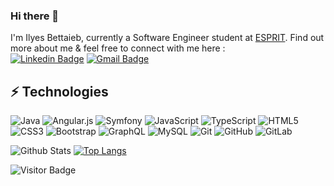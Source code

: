 ### Hi there 👋

<!--
**Exon0/Exon0** is a ✨ _special_ ✨ repository because its `README.md` (this file) appears on your GitHub profile.

Here are some ideas to get you started:

- 🔭 I’m currently working on ...
- 🌱 I’m currently learning ...
- 👯 I’m looking to collaborate on ...
- 🤔 I’m looking for help with ...
- 💬 Ask me about ...
- 📫 How to reach me: ...
- 😄 Pronouns: ...
- ⚡ Fun fact: ...
-->

I'm Ilyes Bettaieb, currently a Software Engineer student  at  [ESPRIT](https://esprit.tn/). Find out more about me & feel free to connect with me here :                  
[![Linkedin Badge](https://img.shields.io/badge/-Linkedin-blue?style=flat-square&logo=Linkedin&logoColor=white&link=hhttps://www.linkedin.com/in/ilyes-bettaieb/)](https://www.linkedin.com/in/ilyes-bettaieb/)
[![Gmail Badge](https://img.shields.io/badge/-ilyes.bettaieb@esprit.tn-c14438?style=flat-square&logo=Gmail&logoColor=white&link=mailto:ilyes.bettaieb@esprit.tn)](mailto:ilyes.bettaieb@esprit.tn)

## ⚡ Technologies

![Java](https://img.shields.io/badge/java-%23ED8B00.svg??style=flat-square&logo==java&logoColor=white)
![Angular.js](https://img.shields.io/badge/angular-%23E23237.svg??style=flat-square&logo==angular&logoColor=white)
![Symfony](https://img.shields.io/badge/symfony-%23000000.svg??style=flat-square&logo==symfony&logoColor=white)
![JavaScript](https://img.shields.io/badge/-JavaScript-black?style=flat-square&logo=javascript)
![TypeScript](https://img.shields.io/badge/-TypeScript-007ACC?style=flat-square&logo=typescript)
![HTML5](https://img.shields.io/badge/-HTML5-E34F26?style=flat-square&logo=html5&logoColor=white)
![CSS3](https://img.shields.io/badge/-CSS3-1572B6?style=flat-square&logo=css3)
![Bootstrap](https://img.shields.io/badge/-Bootstrap-563D7C?style=flat-square&logo=bootstrap)
![GraphQL](https://img.shields.io/badge/-GraphQL-E10098?style=flat-square&logo=graphql)
![MySQL](https://img.shields.io/badge/-MySQL-black?style=flat-square&logo=mysql)
![Git](https://img.shields.io/badge/-Git-black?style=flat-square&logo=git)
![GitHub](https://img.shields.io/badge/-GitHub-181717?style=flat-square&logo=github)
![GitLab](https://img.shields.io/badge/-GitLab-FCA121?style=flat-square&logo=gitlab)

![Github Stats](https://github-readme-stats.vercel.app/api?username=Exon0&count_private=true&show_icons=true&include_all_commits=true)
[![Top Langs](https://github-readme-stats.vercel.app/api/top-langs/?username=Exon0&layout=compact)](https://github.com/anuraghazra/github-readme-stats)


![Visitor Badge](https://visitor-badge.laobi.icu/badge?page_id=Exon0.Exon0)
